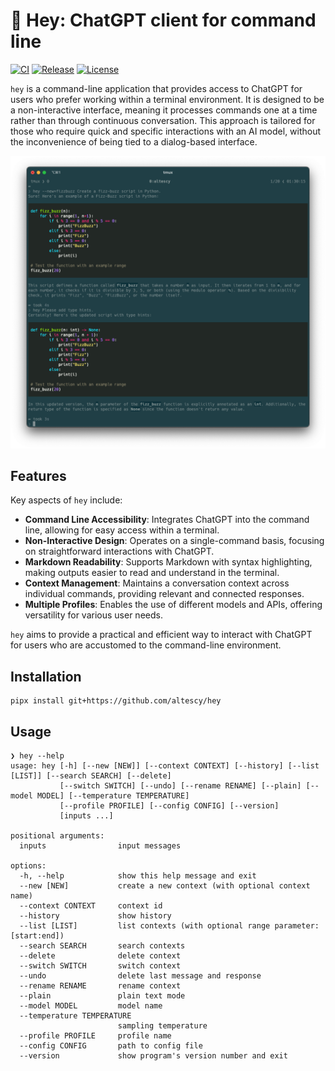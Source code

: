 # 👋 Hey: ChatGPT client for command line

[![CI](https://github.com/altescy/hey/actions/workflows/ci.yml/badge.svg)](https://github.com/altescy/hey/actions/workflows/ci.yml)
[![Release](https://img.shields.io/github/v/release/altescy/hey)](https://github.com/altescy/hey/releases)
[![License](https://img.shields.io/github/license/altescy/hey)](https://github.com/altescy/hey/blob/main/LICENSE)

`hey` is a command-line application that provides access to ChatGPT for users who prefer working within a terminal environment. 
It is designed to be a non-interactive interface, meaning it processes commands one at a time rather than through continuous conversation.
This approach is tailored for those who require quick and specific interactions with an AI model, without the inconvenience of being tied to a dialog-based interface.

![screenshot](./assets/screenshot.png)

## Features

Key aspects of `hey` include:

- **Command Line Accessibility**: Integrates ChatGPT into the command line, allowing for easy access within a terminal.
- **Non-Interactive Design**: Operates on a single-command basis, focusing on straightforward interactions with ChatGPT.
- **Markdown Readability**: Supports Markdown with syntax highlighting, making outputs easier to read and understand in the terminal.
- **Context Management**: Maintains a conversation context across individual commands, providing relevant and connected responses.
- **Multiple Profiles**: Enables the use of different models and APIs, offering versatility for various user needs.

`hey` aims to provide a practical and efficient way to interact with ChatGPT for users who are accustomed to the command-line environment.

## Installation

```shell
pipx install git+https://github.com/altescy/hey
```

## Usage

```text
❯ hey --help
usage: hey [-h] [--new [NEW]] [--context CONTEXT] [--history] [--list [LIST]] [--search SEARCH] [--delete]
           [--switch SWITCH] [--undo] [--rename RENAME] [--plain] [--model MODEL] [--temperature TEMPERATURE]
           [--profile PROFILE] [--config CONFIG] [--version]
           [inputs ...]

positional arguments:
  inputs                input messages

options:
  -h, --help            show this help message and exit
  --new [NEW]           create a new context (with optional context name)
  --context CONTEXT     context id
  --history             show history
  --list [LIST]         list contexts (with optional range parameter: [start:end])
  --search SEARCH       search contexts
  --delete              delete context
  --switch SWITCH       switch context
  --undo                delete last message and response
  --rename RENAME       rename context
  --plain               plain text mode
  --model MODEL         model name
  --temperature TEMPERATURE
                        sampling temperature
  --profile PROFILE     profile name
  --config CONFIG       path to config file
  --version             show program's version number and exit
```
